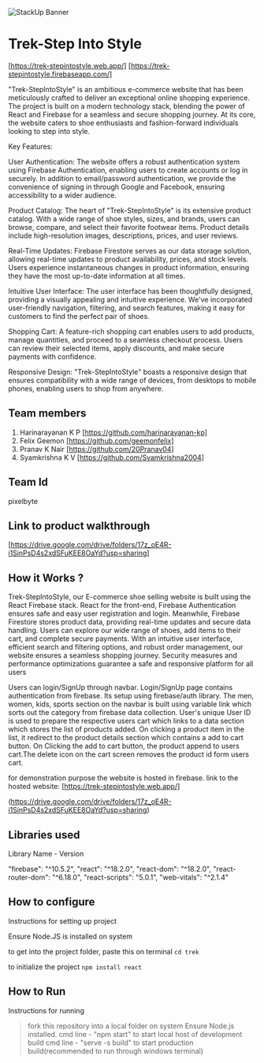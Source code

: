 ![StackUp Banner]([https://tinkerhub.frappe.cloud/files/stackup%20banner.jpeg])
# Trek-Step Into Style

[https://trek-stepintostyle.web.app/]
[https://trek-stepintostyle.firebaseapp.com/]

"Trek-StepIntoStyle" is an ambitious e-commerce website that has been meticulously crafted to deliver an exceptional online shopping experience. The project is built on a modern technology stack, blending the power of React and Firebase for a seamless and secure shopping journey. At its core, the website caters to shoe enthusiasts and fashion-forward individuals looking to step into style.

Key Features:

User Authentication: The website offers a robust authentication system using Firebase Authentication, enabling users to create accounts or log in securely. In addition to email/password authentication, we provide the convenience of signing in through Google and Facebook, ensuring accessibility to a wider audience.

Product Catalog: The heart of "Trek-StepIntoStyle" is its extensive product catalog. With a wide range of shoe styles, sizes, and brands, users can browse, compare, and select their favorite footwear items. Product details include high-resolution images, descriptions, prices, and user reviews.

Real-Time Updates: Firebase Firestore serves as our data storage solution, allowing real-time updates to product availability, prices, and stock levels. Users experience instantaneous changes in product information, ensuring they have the most up-to-date information at all times.

Intuitive User Interface: The user interface has been thoughtfully designed, providing a visually appealing and intuitive experience. We've incorporated user-friendly navigation, filtering, and search features, making it easy for customers to find the perfect pair of shoes.

Shopping Cart: A feature-rich shopping cart enables users to add products, manage quantities, and proceed to a seamless checkout process. Users can review their selected items, apply discounts, and make secure payments with confidence.

Responsive Design: "Trek-StepIntoStyle" boasts a responsive design that ensures compatibility with a wide range of devices, from desktops to mobile phones, enabling users to shop from anywhere.

## Team members
1. Harinarayanan K P [https://github.com/harinarayanan-kp]
2. Felix Geemon [https://github.com/geemonfelix]
3. Pranav K Nair [https://github.com/20Pranav04]
4. Syamkrishna K V [https://github.com/Syamkrishna2004]

## Team Id
pixelbyte
## Link to product walkthrough
[https://drive.google.com/drive/folders/17z_oE4R-i1SinPsD4s2xdSFuKEE8OaYd?usp=sharing]
## How it Works ?
  Trek-StepIntoStyle, our E-commerce shoe selling website is built using the React Firebase stack. React for the front-end, Firebase Authentication ensures safe and easy user registration and login. Meanwhile, Firebase Firestore stores product data, providing real-time updates and secure data handling. Users can explore our wide range of shoes, add items to their cart, and complete secure payments. With an intuitive user interface, efficient search and filtering options, and robust order management, our website ensures a seamless shopping journey. Security measures and performance optimizations guarantee a safe and responsive platform for all users
  
  Users can login/SignUp through navbar. Login/SignUp page contains authentication from firebase. Its setup using firebase/auth library. The men, women, kids, sports section on the navbar is built using variable link which sorts out the category from firebase data collection. User's unique User ID is used to prepare the respective users cart which links to a data section which stores the list of products added. On clicking a product item in the list, it redirect to the product details section which contains a add to cart button. On Clicking the add to cart button, the product append to users cart.The delete icon on the cart screen removes the product id form users cart.

for demonstration purpose the website is hosted in firebase.
link to the hosted website:  [https://trek-stepintostyle.web.app/]
  
(https://drive.google.com/drive/folders/17z_oE4R-i1SinPsD4s2xdSFuKEE8OaYd?usp=sharing)
## Libraries used
Library Name - Version

"firebase": "^10.5.2",
"react": "^18.2.0",
"react-dom": "^18.2.0",
"react-router-dom": "^6.18.0",
"react-scripts": "5.0.1",
"web-vitals": "^2.1.4"

## How to configure
Instructions for setting up project

Ensure Node.JS is installed on system

to get into the project folder, paste this on terminal
```cd trek```

to initialize the project
``` npm install react ```

## How to Run
Instructions for running
> fork this repository into a local folder on system
> Ensure Node.js installed.
> cmd line - "npm start" to start local host of development build
> cmd line - "serve -s build" to start production build(recommended to run through windows terminal)
